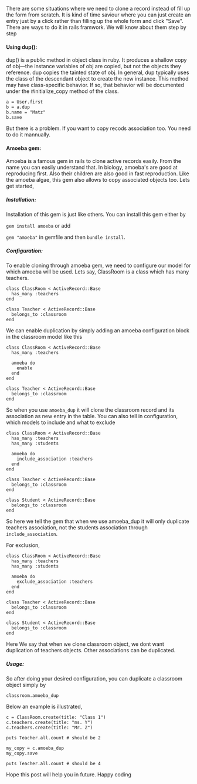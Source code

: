 There are some situations where we need to clone a record instead of fill up the form from scratch. It is kind of time saviour where you can just create an entry just by a click rather than filling up the whole form and click "Save". There are ways to do it in rails framwork. We will know about them step by step

#### Using dup(): 
dup() is a public method in object class in ruby. It produces a shallow copy of obj—the instance variables of obj are copied, but not the objects they reference. dup copies the tainted state of obj.  In general, dup typically uses the class of the descendant object to create the new instance.
This method may have class-specific behavior. If so, that behavior will be documented under the #initialize_copy method of the class. 
```
a = User.first
b = a.dup
b.name = "Matz"
b.save
```

But there is a problem. If you want to copy recods association too. You need to do it mannually.

#### Amoeba gem:
Amoeba is a famous gem in rails to clone active records easily. From the name you can easily understand that. In biology, amoeba's are good at reproducing first. Also their children are also good in fast reproduction. Like the amoeba algae, this gem also allows to copy associated objects too. Lets get started,

##### Installation:
Installation of this gem is just like others. You can install this gem either by

`gem install amoeba` or add 

`gem "amoeba"` in gemfile and then `bundle install`.

##### Configuration:
To enable cloning through amoeba gem, we need to configure our model for which amoeba will be used. Lets say, ClassRoom is a class which has many teachers.
```
class ClassRoom < ActiveRecord::Base
  has_many :teachers
end

class Teacher < ActiveRecord::Base
  belongs_to :classroom
end
```
We can enable duplication by simply adding an amoeba configuration block in the classroom model like this
```
class ClassRoom < ActiveRecord::Base
  has_many :teachers
  
  amoeba do
    enable
  end
end

class Teacher < ActiveRecord::Base
  belongs_to :classroom
end
```

So when you use `amoeba_dup` it will clone the classroom record and its association as new entry in the table. You can also tell in configuration, which models to include and what to exclude

```
class ClassRoom < ActiveRecord::Base
  has_many :teachers
  has_many :students

  amoeba do
    include_association :teachers
  end
end

class Teacher < ActiveRecord::Base
  belongs_to :classroom
end

class Student < ActiveRecord::Base
  belongs_to :classroom
end
```

So here we tell the gem that when we use amoeba_dup it will only duplicate teachers association, not the students association through `include_association`.

For exclusion,
```
class ClassRoom < ActiveRecord::Base
  has_many :teachers
  has_many :students

  amoeba do
    exclude_association :teachers
  end
end

class Teacher < ActiveRecord::Base
  belongs_to :classroom
end

class Student < ActiveRecord::Base
  belongs_to :classroom
end
```
Here We say that when we clone classroom object, we dont want duplication of teachers objects. Other associations can be duplicated.

##### Usage:
So after doing your desired configuration, you can duplicate a classroom object simply by

`classroom.amoeba_dup`

Below an example is illustrated,
```
c = ClassRoom.create(title: "Class 1")
c.teachers.create(title: "ms. Y")
c.teachers.create(title: "Mr. Z")

puts Teacher.all.count # should be 2

my_copy = c.amoeba_dup
my_copy.save

puts Teacher.all.count # should be 4
```

Hope this post will help you in future. Happy coding